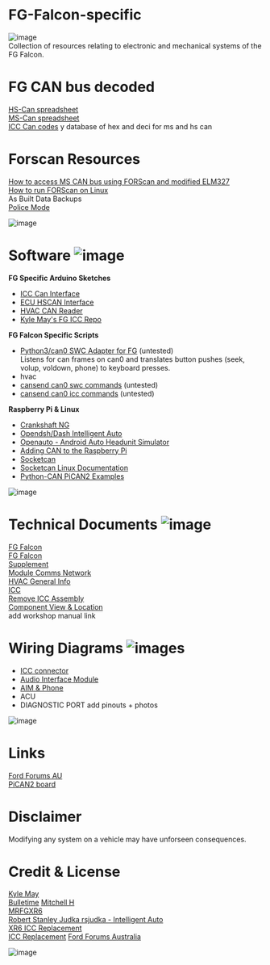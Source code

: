 # FG-Falcon-specific #
![image](https://www.independentmotorsports.com.au/assets/images/Ford/Ford%20Coyote/FG_FGX%20Coyote%20banner.png)  
Collection of resources relating to electronic and mechanical systems of the FG Falcon.  


# FG CAN bus decoded    
[HS-Can spreadsheet](https://github.com/jakka351/FG-Falcon-specific/tree/master/resources)   
[MS-Can spreadsheet](https://github.com/jakka351/FG-Falcon-specific/tree/master/resources)  
[ICC Can codes](https://github.com/jakka351/FG-Falcon-specific/tree/master/resources)    y
database of hex and deci for ms and hs can     


# Forscan Resources     
[How to access MS CAN bus using FORScan and modified ELM327](https://forscan.org/forum/viewtopic.php?f=4&t=4)     
[How to run FORScan on Linux](https://forscan.org/forum/viewtopic.php?f=4&t=6)      
As Built Data Backups    
[Police Mode]()  
  
 ![image](https://i.postimg.cc/3NzQt9S9/FPV_FG_MK_II_GS_-_VANISH-_SILVER.jpg)  
 
# Software  ![image](https://img.shields.io/badge/cansend-can0-orange)  
**FG Specific Arduino Sketches**  
 - [ICC Can Interface](https://github.com/jakka351/FG-Falcon-specific/tree/master/software/arduino)  
 - [ECU HSCAN Interface](https://github.com/jakka351/FG-Falcon-specific/tree/master/software/arduino)      
 - [HVAC CAN Reader](https://github.com/jakka351/FG-Falcon-specific/tree/master/software/arduino)     
 - [Kyle May's FG ICC Repo](https://github.com/KyleMay/Ford-FG-ICC)  
 

**FG Falcon Specific Scripts**    
 - [Python3/can0 SWC Adapter for FG](https://github.com/jakka351/FG-Falcon/blob/master/gs302/swc_seek2.py) (untested)  
 Listens for can frames on can0 and translates button pushes (seek, volup, voldown, phone) to keyboard presses.  
 - hvac  
 - [cansend can0 swc commands](https://github.com/jakka351/FG-Falcon/tree/master/mscan/swc) (untested)
 - [cansend can0 icc commands](https://github.com/jakka351/FG-Falcon/tree/master/mscan/icc) (untested)
 

**Raspberry Pi & Linux**  
 - [Crankshaft NG](https://getcrankshaft.com/)    
 - [Opendsh/Dash Intelligent Auto](https://github.com/openDsh/dash)      
 - [Openauto - Android Auto Headunit Simulator](https://github.com/f1xpl/openauto)  
 - [Adding CAN to the Raspberry Pi](https://www.beyondlogic.org/adding-can-controller-area-network-to-the-raspberry-pi/)  
 - [Socketcan](https://python-can.readthedocs.io/en/master/interfaces/socketcan.html)   
 - [Socketcan Linux Documentation](https://android.googlesource.com/kernel/msm/+/228428428138e231a155464239880201e5cc8b44/Documentation/networking/can.txt)   
 - [Python-CAN PiCAN2 Examples](https://github.com/jakka351/FG-Falcon/tree/master/resources/software/pythoncan)    
 
 ![image](https://i.ebayimg.com/images/g/j6UAAOSwuAVWvCq1/s-l1600.jpg)  
 
 
# Technical Documents  ![image](https://img.shields.io/badge/FG-Falcon-blue)  

[FG Falcon](https://www.fordforums.com.au/vbportal/viewcategory.php?moduleid=64)  
[FG Falcon](https://www.fordforums.com.au/vbportal/viewarticle.php?articleid=1813)  
[Supplement](https://www.fordforums.com.au/vbportal/viewarticle.php?articleid=1884)   
[Module Comms Network](http://fordforums.com.au/wsmpub/fgii/418-00.html)  
[HVAC General Info](http://fordforums.com.au/wsmpub/fgfpv50/412-00.html)   
[ICC](http://fordforums.com.au/wsmpub/fg/413-08.html)  
[Remove ICC Assembly](https://www.fordforums.com.au/vbportal/viewarticle.php?articleid=855)    
[Component View & Location](http://fordforums.com.au/wsmpub/wire/fgfpv/700-06.html)  
add workshop manual link  


# Wiring Diagrams ![images](https://img.shields.io/badge/Ford-Forums-darkblue)  
 - [ICC connector](https://www.fordforums.com.au/vbportal/viewarticle.php?articleid=1173)    
 - [Audio Interface Module](https://www.fordforums.com.au/vbportal/viewarticle.php?articleid=1173)   
 - [AIM & Phone](https://www.fordforums.com.au/vbportal/viewarticle.php?articleid=699)  
 - ACU  
 - DIAGNOSTIC PORT add pinouts + photos
   
 ![image](https://img.favcars.com/fpv/gt/fpv_gt_2008_wallpapers_1_b.jpg)
# Links #  
[Ford Forums AU](https://fordforums.com.au/)  
[PiCAN2 board](https://www.elektormagazine.com/news/pican-2-can-bus-board-for-raspberry-pi)  
   

# Disclaimer #
Modifying any system on a vehicle may have unforseen consequences. 

# Credit & License #
[Kyle May](https://www.kylemay.net.au/)  
[Bulletime]()
[Mitchell H](https://fordforums.com.au/member.php?u=2315299)    
[MRFGXR6](http://fordforums.com.au/member.php?u=25234)  
[Robert Stanley Judka rsjudka - Intelligent Auto](https://github.com/rsjudka)  
[XR6 ICC Replacement](https://fordforums.com.au/showthread.php?t=11475851)  
[ICC Replacement](https://fordforums.com.au/showthread.php?p=6521457#post6521457)
[Ford Forums Australia](https://fordforums.com.au)    


![image](https://img.favcars.com/fpv/logotypes/fpv_logotypes__wallpapers_1.jpg)  


